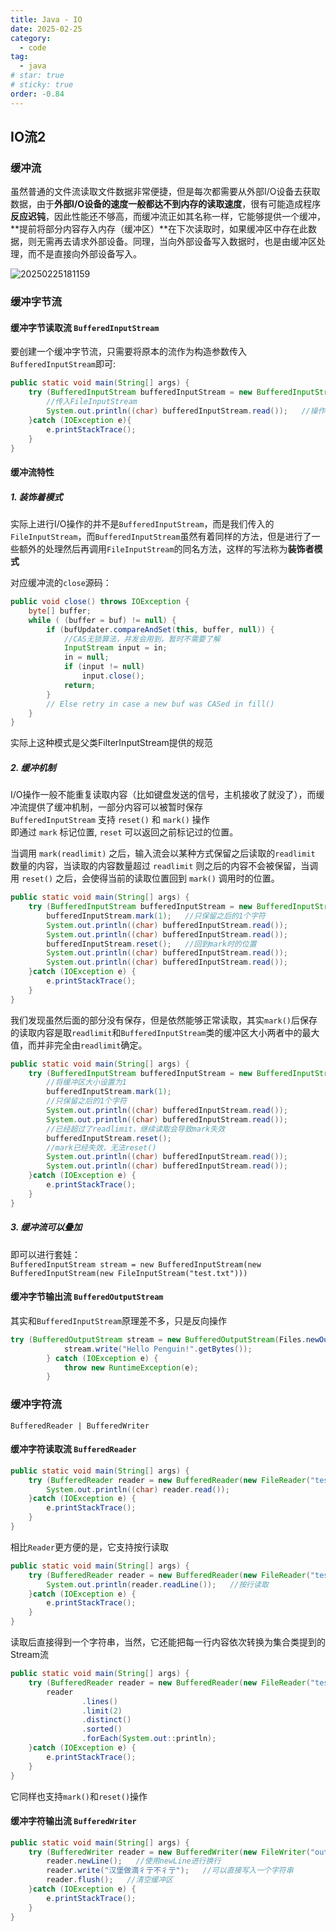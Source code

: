 ```yaml
---
title: Java - IO
date: 2025-02-25
category:
  - code
tag:
  - java
# star: true
# sticky: true
order: -0.84
---
```


## IO流2

### 缓冲流

虽然普通的文件流读取文件数据非常便捷，但是每次都需要从外部I/O设备去获取数据，由于**外部I/O设备的速度一般都达不到内存的读取速度**，很有可能造成程序**反应迟钝**，因此性能还不够高，而缓冲流正如其名称一样，它能够提供一个缓冲，**提前将部分内容存入内存（缓冲区）**在下次读取时，如果缓冲区中存在此数据，则无需再去请求外部设备。同理，当向外部设备写入数据时，也是由缓冲区处理，而不是直接向外部设备写入。  

![20250225181159](http://myimg.ekkosonya.cn/20250225181159.png)

### 缓冲字节流

#### 缓冲字节读取流 `BufferedInputStream`

要创建一个缓冲字节流，只需要将原本的流作为构造参数传入`BufferedInputStream`即可:  

```java
public static void main(String[] args) {
    try (BufferedInputStream bufferedInputStream = new BufferedInputStream(new FileInputStream("test.txt"))){   
        //传入FileInputStream
        System.out.println((char) bufferedInputStream.read());   //操作和原来的流是一样的
    }catch (IOException e){
        e.printStackTrace();
    }
}
```

#### 缓冲流特性

##### 1. 装饰着模式

实际上进行I/O操作的并不是`BufferedInputStream`，而是我们传入的`FileInputStream`，而`BufferedInputStream`虽然有着同样的方法，但是进行了一些额外的处理然后再调用`FileInputStream`的同名方法，这样的写法称为**装饰者模式**

对应缓冲流的`close`源码：

```java
public void close() throws IOException {
    byte[] buffer;
    while ( (buffer = buf) != null) {
        if (bufUpdater.compareAndSet(this, buffer, null)) {  
            //CAS无锁算法，并发会用到，暂时不需要了解
            InputStream input = in;
            in = null;
            if (input != null)
                input.close();
            return;
        }
        // Else retry in case a new buf was CASed in fill()
    }
}
```

实际上这种模式是父类FilterInputStream提供的规范  

##### 2. 缓冲机制

I/O操作一般不能重复读取内容（比如键盘发送的信号，主机接收了就没了），而缓冲流提供了缓冲机制，一部分内容可以被暂时保存  
`BufferedInputStream` 支持 `reset()` 和 `mark()` 操作  
即通过 `mark` 标记位置, `reset` 可以返回之前标记过的位置。  

当调用 `mark(readlimit)` 之后，输入流会以某种方式保留之后读取的`readlimit` 数量的内容，当读取的内容数量超过 `readlimit` 则之后的内容不会被保留，当调用 `reset()` 之后，会使得当前的读取位置回到 `mark()` 调用时的位置。

```java
public static void main(String[] args) {
    try (BufferedInputStream bufferedInputStream = new BufferedInputStream(new FileInputStream("test.txt"))){
        bufferedInputStream.mark(1);   //只保留之后的1个字符
        System.out.println((char) bufferedInputStream.read());
        System.out.println((char) bufferedInputStream.read());
        bufferedInputStream.reset();   //回到mark时的位置
        System.out.println((char) bufferedInputStream.read());
        System.out.println((char) bufferedInputStream.read());
    }catch (IOException e) {
        e.printStackTrace();
    }
}
```

我们发现虽然后面的部分没有保存，但是依然能够正常读取，其实`mark()`后保存的读取内容是取`readlimit`和`BufferedInputStream`类的缓冲区大小两者中的最大值，而并非完全由`readlimit`确定。

```java
public static void main(String[] args) {
    try (BufferedInputStream bufferedInputStream = new BufferedInputStream(new FileInputStream("test.txt"), 1)){  
        //将缓冲区大小设置为1
        bufferedInputStream.mark(1);   
        //只保留之后的1个字符
        System.out.println((char) bufferedInputStream.read());
        System.out.println((char) bufferedInputStream.read());   
        //已经超过了readlimit，继续读取会导致mark失效
        bufferedInputStream.reset();   
        //mark已经失效，无法reset()
        System.out.println((char) bufferedInputStream.read());
        System.out.println((char) bufferedInputStream.read());
    }catch (IOException e) {
        e.printStackTrace();
    }
}
```

##### 3. 缓冲流可以叠加

即可以进行套娃：  
`BufferedInputStream stream = new BufferedInputStream(new BufferedInputStream(new FileInputStream("test.txt")))`

#### 缓冲字节输出流 `BufferedOutputStream`

其实和`BufferedInputStream`原理差不多，只是反向操作  

```java
try (BufferedOutputStream stream = new BufferedOutputStream(Files.newOutputStream(Paths.get("src/1.txt")))){
            stream.write("Hello Penguin!".getBytes());
        } catch (IOException e) {
            throw new RuntimeException(e);
        }
```

### 缓冲字符流

`BufferedReader | BufferedWriter`

#### 缓冲字符读取流 `BufferedReader`

```java
public static void main(String[] args) {
    try (BufferedReader reader = new BufferedReader(new FileReader("test.txt"))){
        System.out.println((char) reader.read());
    }catch (IOException e) {
        e.printStackTrace();
    }
}
```

相比`Reader`更方便的是，它支持按行读取

```java
public static void main(String[] args) {
    try (BufferedReader reader = new BufferedReader(new FileReader("test.txt"))){
        System.out.println(reader.readLine());   //按行读取
    }catch (IOException e) {
        e.printStackTrace();
    }
}
```

读取后直接得到一个字符串，当然，它还能把每一行内容依次转换为集合类提到的Stream流  

```java
public static void main(String[] args) {
    try (BufferedReader reader = new BufferedReader(new FileReader("test.txt"))){
        reader
                .lines()
                .limit(2)
                .distinct()
                .sorted()
                .forEach(System.out::println);
    }catch (IOException e) {
        e.printStackTrace();
    }
}
```

它同样也支持`mark()`和`reset()`操作

#### 缓冲字符输出流 `BufferedWriter`

```java
public static void main(String[] args) {
    try (BufferedWriter reader = new BufferedWriter(new FileWriter("output.txt"))){
        reader.newLine();   //使用newLine进行换行
        reader.write("汉堡做滴彳亍不彳亍");   //可以直接写入一个字符串
        reader.flush();   //清空缓冲区
    }catch (IOException e) {
        e.printStackTrace();
    }
}
```
